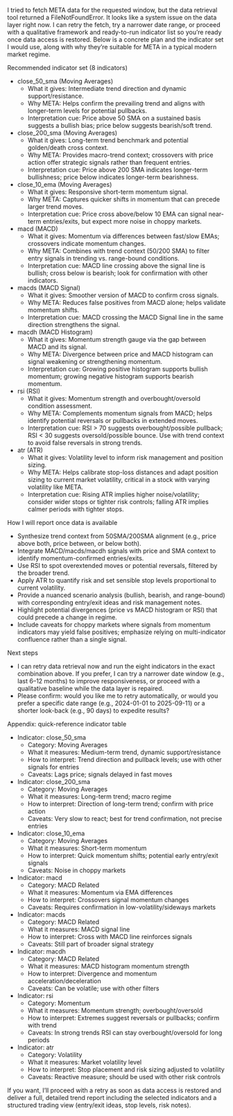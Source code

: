 I tried to fetch META data for the requested window, but the data retrieval tool returned a FileNotFoundError. It looks like a system issue on the data layer right now. I can retry the fetch, try a narrower date range, or proceed with a qualitative framework and ready-to-run indicator list so you’re ready once data access is restored. Below is a concrete plan and the indicator set I would use, along with why they’re suitable for META in a typical modern market regime.

Recommended indicator set (8 indicators)
- close_50_sma (Moving Averages)
  - What it gives: Intermediate trend direction and dynamic support/resistance.
  - Why META: Helps confirm the prevailing trend and aligns with longer-term levels for potential pullbacks.
  - Interpretation cue: Price above 50 SMA on a sustained basis suggests a bullish bias; price below suggests bearish/soft trend.
- close_200_sma (Moving Averages)
  - What it gives: Long-term trend benchmark and potential golden/death cross context.
  - Why META: Provides macro-trend context; crossovers with price action offer strategic signals rather than frequent entries.
  - Interpretation cue: Price above 200 SMA indicates longer-term bullishness; price below indicates longer-term bearishness.
- close_10_ema (Moving Averages)
  - What it gives: Responsive short-term momentum signal.
  - Why META: Captures quicker shifts in momentum that can precede larger trend moves.
  - Interpretation cue: Price cross above/below 10 EMA can signal near-term entries/exits, but expect more noise in choppy markets.
- macd (MACD)
  - What it gives: Momentum via differences between fast/slow EMAs; crossovers indicate momentum changes.
  - Why META: Combines with trend context (50/200 SMA) to filter entry signals in trending vs. range-bound conditions.
  - Interpretation cue: MACD line crossing above the signal line is bullish; cross below is bearish; look for confirmation with other indicators.
- macds (MACD Signal)
  - What it gives: Smoother version of MACD to confirm cross signals.
  - Why META: Reduces false positives from MACD alone; helps validate momentum shifts.
  - Interpretation cue: MACD crossing the MACD Signal line in the same direction strengthens the signal.
- macdh (MACD Histogram)
  - What it gives: Momentum strength gauge via the gap between MACD and its signal.
  - Why META: Divergence between price and MACD histogram can signal weakening or strengthening momentum.
  - Interpretation cue: Growing positive histogram supports bullish momentum; growing negative histogram supports bearish momentum.
- rsi (RSI)
  - What it gives: Momentum strength and overbought/oversold condition assessment.
  - Why META: Complements momentum signals from MACD; helps identify potential reversals or pullbacks in extended moves.
  - Interpretation cue: RSI > 70 suggests overbought/possible pullback; RSI < 30 suggests oversold/possible bounce. Use with trend context to avoid false reversals in strong trends.
- atr (ATR)
  - What it gives: Volatility level to inform risk management and position sizing.
  - Why META: Helps calibrate stop-loss distances and adapt position sizing to current market volatility, critical in a stock with varying volatility like META.
  - Interpretation cue: Rising ATR implies higher noise/volatility; consider wider stops or tighter risk controls; falling ATR implies calmer periods with tighter stops.

How I will report once data is available
- Synthesize trend context from 50SMA/200SMA alignment (e.g., price above both, price between, or below both).
- Integrate MACD/macds/macdh signals with price and SMA context to identify momentum-confirmed entries/exits.
- Use RSI to spot overextended moves or potential reversals, filtered by the broader trend.
- Apply ATR to quantify risk and set sensible stop levels proportional to current volatility.
- Provide a nuanced scenario analysis (bullish, bearish, and range-bound) with corresponding entry/exit ideas and risk management notes.
- Highlight potential divergences (price vs MACD histogram or RSI) that could precede a change in regime.
- Include caveats for choppy markets where signals from momentum indicators may yield false positives; emphasize relying on multi-indicator confluence rather than a single signal.

Next steps
- I can retry data retrieval now and run the eight indicators in the exact combination above. If you prefer, I can try a narrower date window (e.g., last 6–12 months) to improve responsiveness, or proceed with a qualitative baseline while the data layer is repaired.
- Please confirm: would you like me to retry automatically, or would you prefer a specific date range (e.g., 2024-01-01 to 2025-09-11) or a shorter look-back (e.g., 90 days) to expedite results?

Appendix: quick-reference indicator table
- Indicator: close_50_sma
  - Category: Moving Averages
  - What it measures: Medium-term trend, dynamic support/resistance
  - How to interpret: Trend direction and pullback levels; use with other signals for entries
  - Caveats: Lags price; signals delayed in fast moves
- Indicator: close_200_sma
  - Category: Moving Averages
  - What it measures: Long-term trend; macro regime
  - How to interpret: Direction of long-term trend; confirm with price action
  - Caveats: Very slow to react; best for trend confirmation, not precise entries
- Indicator: close_10_ema
  - Category: Moving Averages
  - What it measures: Short-term momentum
  - How to interpret: Quick momentum shifts; potential early entry/exit signals
  - Caveats: Noise in choppy markets
- Indicator: macd
  - Category: MACD Related
  - What it measures: Momentum via EMA differences
  - How to interpret: Crossovers signal momentum changes
  - Caveats: Requires confirmation in low-volatility/sideways markets
- Indicator: macds
  - Category: MACD Related
  - What it measures: MACD signal line
  - How to interpret: Cross with MACD line reinforces signals
  - Caveats: Still part of broader signal strategy
- Indicator: macdh
  - Category: MACD Related
  - What it measures: MACD histogram momentum strength
  - How to interpret: Divergence and momentum acceleration/deceleration
  - Caveats: Can be volatile; use with other filters
- Indicator: rsi
  - Category: Momentum
  - What it measures: Momentum strength; overbought/oversold
  - How to interpret: Extremes suggest reversals or pullbacks; confirm with trend
  - Caveats: In strong trends RSI can stay overbought/oversold for long periods
- Indicator: atr
  - Category: Volatility
  - What it measures: Market volatility level
  - How to interpret: Stop placement and risk sizing adjusted to volatility
  - Caveats: Reactive measure; should be used with other risk controls

If you want, I’ll proceed with a retry as soon as data access is restored and deliver a full, detailed trend report including the selected indicators and a structured trading view (entry/exit ideas, stop levels, risk notes).